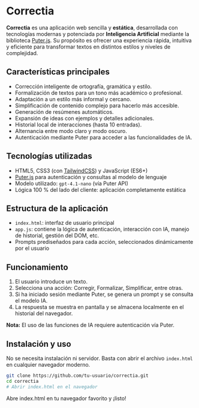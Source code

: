# Correctia

**Correctia** es una aplicación web sencilla y **estática**, desarrollada con tecnologías modernas y potenciada por **Inteligencia Artificial** mediante la biblioteca [Puter.js](https://puter.com/). Su propósito es ofrecer una experiencia rápida, intuitiva y eficiente para transformar textos en distintos estilos y niveles de complejidad.

## Características principales

- Corrección inteligente de ortografía, gramática y estilo.
- Formalización de textos para un tono más académico o profesional.
- Adaptación a un estilo más informal y cercano.
- Simplificación de contenido complejo para hacerlo más accesible.
- Generación de resúmenes automáticos.
- Expansión de ideas con ejemplos y detalles adicionales.
- Historial local de interacciones (hasta 10 entradas).
- Alternancia entre modo claro y modo oscuro.
- Autenticación mediante Puter para acceder a las funcionalidades de IA.

## Tecnologías utilizadas

- HTML5, CSS3 (con [TailwindCSS](https://tailwindcss.com/)) y JavaScript (ES6+)
- [Puter.js](https://puter.com/) para autenticación y consultas al modelo de lenguaje
- Modelo utilizado: `gpt-4.1-nano` (vía Puter API)
- Lógica 100 % del lado del cliente: aplicación completamente estática

## Estructura de la aplicación

- `index.html`: interfaz de usuario principal
- `app.js`: contiene la lógica de autenticación, interacción con IA, manejo de historial, gestión del DOM, etc.
- Prompts prediseñados para cada acción, seleccionados dinámicamente por el usuario

## Funcionamiento

1. El usuario introduce un texto.
2. Selecciona una acción: Corregir, Formalizar, Simplificar, entre otras.
3. Si ha iniciado sesión mediante Puter, se genera un prompt y se consulta el modelo IA.
4. La respuesta se muestra en pantalla y se almacena localmente en el historial del navegador.

**Nota:** El uso de las funciones de IA requiere autenticación vía Puter.

## Instalación y uso

No se necesita instalación ni servidor. Basta con abrir el archivo `index.html` en cualquier navegador moderno.

```bash
git clone https://github.com/tu-usuario/correctia.git
cd correctia
# Abrir index.html en el navegador
```

Abre index.html en tu navegador favorito y ¡listo!


